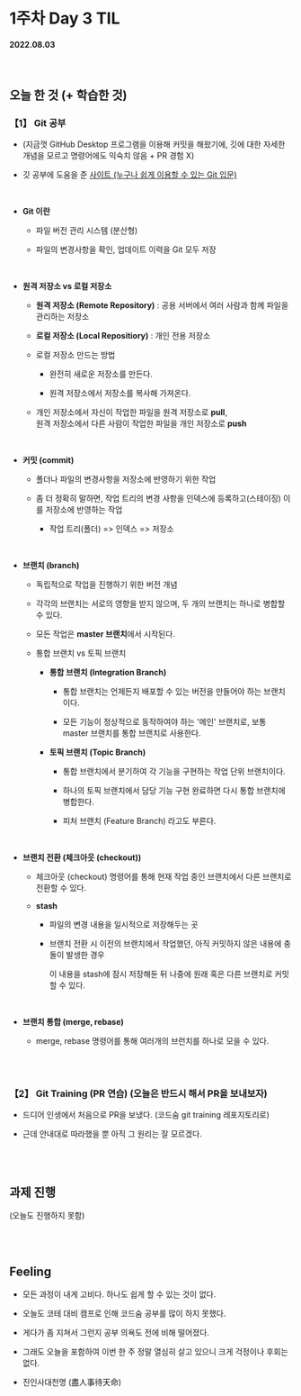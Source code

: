 # 1주차 Day 3 TIL

#### 2022.08.03

<br/>

## 오늘 한 것 (+ 학습한 것)

### 【1】 Git 공부

- (지금껏 GitHub Desktop 프로그램을 이용해 커밋을 해왔기에, 깃에 대한 자세한 개념을 모르고 명령어에도 익숙치 않음 + PR 경험 X)

- 깃 공부에 도움을 준 <a href="https://backlog.com/git-tutorial/kr/intro/intro1_1.html">사이트 (누구나 쉽게 이용할 수 있는 Git 입문)</a>

<br/>

- <strong>Git 이란</strong>

    - 파일 버전 관리 시스템 (분산형)

    - 파일의 변경사항을 확인, 업데이트 이력을 Git 모두 저장

<br/>

- <strong>원격 저장소 vs 로컬 저장소</strong>

    - <strong>원격 저장소 (Remote Repository)</strong> : 공용 서버에서 여러 사람과 함께 파일을 관리하는 저장소

    - <strong>로컬 저장소 (Local Repositiory)</strong> : 개인 전용 저장소

    - 로컬 저장소 만드는 방법

        - 완전히 새로운 저장소를 만든다.
        
        - 원격 저장소에서 저장소를 복사해 가져온다.

    - 개인 저장소에서 자신이 작업한 파일을 원격 저장소로 <strong>pull</strong>,  
    원격 저장소에서 다른 사람이 작업한 파일을 개인 저장소로 <strong>push</strong>

<br/>

- <strong>커밋 (commit)</strong>

    - 폴더나 파일의 변경사항을 저장소에 반영하기 위한 작업

    - 좀 더 정확히 말하면, 작업 트리의 변경 사항을 인덱스에 등록하고(스테이징) 이를 저장소에 반영하는 작업

        - 작업 트리(폴더) => 인덱스 => 저장소

<br/>

- <strong>브랜치 (branch)</strong>

    - 독립적으로 작업을 진행하기 위한 버전 개념

    - 각각의 브랜치는 서로의 영향을 받지 않으며, 두 개의 브랜치는 하나로 병합할 수 있다.

    - 모든 작업은 <strong>master 브랜치</strong>에서 시작된다.

    - 통합 브랜치 vs 토픽 브랜치

        - <strong>통합 브랜치 (Integration Branch)</strong>

            - 통합 브랜치는 언제든지 배포할 수 있는 버전을 만들어야 하는 브랜치이다.

            - 모든 기능이 정상적으로 동작하여야 하는 '메인' 브랜치로, 보통 master 브랜치를 통합 브랜치로 사용한다.

        - <strong>토픽 브랜치 (Topic Branch)</strong>

            - 통합 브랜치에서 분기하여 각 기능을 구현하는 작업 단위 브랜치이다.

            - 하나의 토픽 브랜치에서 담당 기능 구현 완료하면 다시 통합 브랜치에 병합한다.

            - 피처 브랜치 (Feature Branch) 라고도 부른다.

<br/>

- <strong>브랜치 전환 (체크아웃 (checkout))</strong>

    - 체크아웃 (checkout) 명령어를 통해 현재 작업 중인 브랜치에서 다른 브랜치로 전환할 수 있다.

    - <strong>stash</strong>

        - 파일의 변경 내용을 일시적으로 저장해두는 곳

        - 브랜치 전환 시 이전의 브랜치에서 작업했던, 아직 커밋하지 않은 내용에 충돌이 발생한 경우

            이 내용을 stash에 잠시 저장해둔 뒤 나중에 원래 혹은 다른 브랜치로 커밋할 수 있다.

<br/>

- <strong>브랜치 통합 (merge, rebase)</strong>

    - merge, rebase 명령어를 통해 여러개의 브런치를 하나로 모을 수 있다.

<br/><br/>

### 【2】 Git Training (PR 연습) (오늘은 반드시 해서 PR을 보내보자)

- 드디어 인생에서 처음으로 PR을 보냈다. (코드숨 git training 레포지토리로)

- 근데 안내대로 따라했을 뿐 아직 그 원리는 잘 모르겠다.

<br/><br/>

## 과제 진행

(오늘도 진행하지 못함)

<br/><br/>

## Feeling

- 모든 과정이 내게 고비다. 하나도 쉽게 할 수 있는 것이 없다.

- 오늘도 코테 대비 캠프로 인해 코드숨 공부를 많이 하지 못했다.

- 게다가 좀 지쳐서 그런지 공부 의욕도 전에 비해 떨어졌다.

- 그래도 오늘을 포함하여 이번 한 주 정말 열심히 살고 있으니 크게 걱정이나 후회는 없다. 

- 진인사대천명 (盡人事待天命)